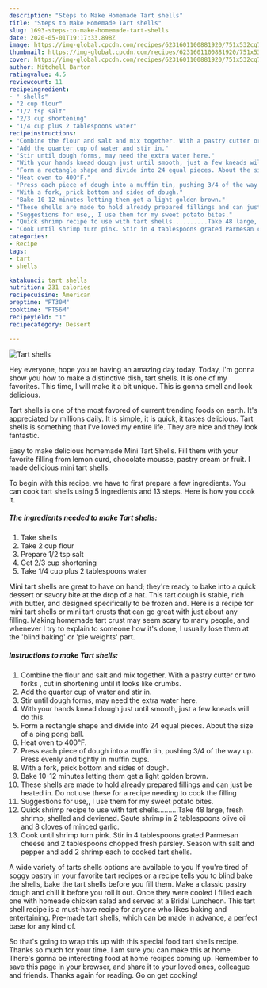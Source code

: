 ```yaml
---
description: "Steps to Make Homemade Tart shells"
title: "Steps to Make Homemade Tart shells"
slug: 1693-steps-to-make-homemade-tart-shells
date: 2020-05-01T19:17:33.898Z
image: https://img-global.cpcdn.com/recipes/6231601100881920/751x532cq70/tart-shells-recipe-main-photo.jpg
thumbnail: https://img-global.cpcdn.com/recipes/6231601100881920/751x532cq70/tart-shells-recipe-main-photo.jpg
cover: https://img-global.cpcdn.com/recipes/6231601100881920/751x532cq70/tart-shells-recipe-main-photo.jpg
author: Mitchell Barton
ratingvalue: 4.5
reviewcount: 11
recipeingredient:
- " shells"
- "2 cup flour"
- "1/2 tsp salt"
- "2/3 cup shortening"
- "1/4 cup plus 2 tablespoons water"
recipeinstructions:
- "Combine the flour and salt and mix together. With a pastry cutter or two forks , cut in shortening until it looks like crumbs."
- "Add the quarter cup of water and stir in."
- "Stir until dough forms, may need the extra water here."
- "With your hands knead dough just until smooth, just a few kneads will do this."
- "Form a rectangle shape and divide into 24 equal pieces. About the size of a ping pong ball."
- "Heat oven to 400°F."
- "Press each piece of dough into a muffin tin, pushing 3/4 of the way up. Press evenly and tightly in muffin cups."
- "With a fork, prick bottom and sides of dough."
- "Bake 10-12 minutes letting them get a light golden brown."
- "These shells are made to hold already prepared fillings and can just be heated in. Do not use these for a recipe needing to cook the filling"
- "Suggestions for use,, I use them for my sweet potato bites."
- "Quick shrimp recipe to use with tart shells..........Take 48 large, fresh shrimp, shelled and deviened. Saute shrimp in 2 tablespoons olive oil and 8 cloves of minced garlic."
- "Cook until shrimp turn pink. Stir in 4 tablespoons grated Parmesan cheese and 2 tablespoons chopped fresh parsley. Season with salt and pepper and add 2 shrimp each to cooked tart shells."
categories:
- Recipe
tags:
- tart
- shells

katakunci: tart shells 
nutrition: 231 calories
recipecuisine: American
preptime: "PT30M"
cooktime: "PT56M"
recipeyield: "1"
recipecategory: Dessert

---
```



![Tart shells](https://img-global.cpcdn.com/recipes/6231601100881920/751x532cq70/tart-shells-recipe-main-photo.jpg)

Hey everyone, hope you're having an amazing day today. Today, I'm gonna show you how to make a distinctive dish, tart shells. It is one of my favorites. This time, I will make it a bit unique. This is gonna smell and look delicious.

Tart shells is one of the most favored of current trending foods on earth. It's appreciated by millions daily. It is simple, it is quick, it tastes delicious. Tart shells is something that I've loved my entire life. They are nice and they look fantastic.

Easy to make delicious homemade Mini Tart Shells. Fill them with your favorite filling from lemon curd, chocolate mousse, pastry cream or fruit. I made delicious mini tart shells.


To begin with this recipe, we have to first prepare a few ingredients. You can cook tart shells using 5 ingredients and 13 steps. Here is how you cook it.

<!--inarticleads1-->

##### The ingredients needed to make Tart shells:

1. Take  shells
1. Take 2 cup flour
1. Prepare 1/2 tsp salt
1. Get 2/3 cup shortening
1. Take 1/4 cup plus 2 tablespoons water


Mini tart shells are great to have on hand; they&#39;re ready to bake into a quick dessert or savory bite at the drop of a hat. This tart dough is stable, rich with butter, and designed specifically to be frozen and. Here is a recipe for mini tart shells or mini tart crusts that can go great with just about any filling. Making homemade tart crust may seem scary to many people, and whenever I try to explain to someone how it&#39;s done, I usually lose them at the &#39;blind baking&#39; or &#39;pie weights&#39; part. 

<!--inarticleads2-->

##### Instructions to make Tart shells:

1. Combine the flour and salt and mix together. With a pastry cutter or two forks , cut in shortening until it looks like crumbs.
1. Add the quarter cup of water and stir in.
1. Stir until dough forms, may need the extra water here.
1. With your hands knead dough just until smooth, just a few kneads will do this.
1. Form a rectangle shape and divide into 24 equal pieces. About the size of a ping pong ball.
1. Heat oven to 400°F.
1. Press each piece of dough into a muffin tin, pushing 3/4 of the way up. Press evenly and tightly in muffin cups.
1. With a fork, prick bottom and sides of dough.
1. Bake 10-12 minutes letting them get a light golden brown.
1. These shells are made to hold already prepared fillings and can just be heated in. Do not use these for a recipe needing to cook the filling
1. Suggestions for use,, I use them for my sweet potato bites.
1. Quick shrimp recipe to use with tart shells..........Take 48 large, fresh shrimp, shelled and deviened. Saute shrimp in 2 tablespoons olive oil and 8 cloves of minced garlic.
1. Cook until shrimp turn pink. Stir in 4 tablespoons grated Parmesan cheese and 2 tablespoons chopped fresh parsley. Season with salt and pepper and add 2 shrimp each to cooked tart shells.


A wide variety of tarts shells options are available to you If you&#39;re tired of soggy pastry in your favorite tart recipes or a recipe tells you to blind bake the shells, bake the tart shells before you fill them. Make a classic pastry dough and chill it before you roll it out. Once they were cooled I filled each one with homeade chicken salad and served at a Bridal Luncheon. This tart shell recipe is a must-have recipe for anyone who likes baking and entertaining. Pre-made tart shells, which can be made in advance, a perfect base for any kind of. 

So that's going to wrap this up with this special food tart shells recipe. Thanks so much for your time. I am sure you can make this at home. There's gonna be interesting food at home recipes coming up. Remember to save this page in your browser, and share it to your loved ones, colleague and friends. Thanks again for reading. Go on get cooking!
